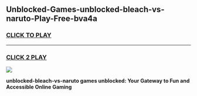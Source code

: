 
## Unblocked-Games-unblocked-bleach-vs-naruto-Play-Free-bva4a
<h3>
<a href="https://premium76.site?title=unblocked-bleach-vs-naruto&ref=19M">CLICK TO PLAY</a></h3>
<hr>

<h3>
<a href="https://premium76.site?title=unblocked-bleach-vs-naruto&ref=19M">CLICK 2 PLAY</a>
  
</h3>

<a href="https://premium76.site?title=unblocked-bleach-vs-naruto&ref=19M"><img src="https://clearcache.store/games.png"></a>


**unblocked-bleach-vs-naruto games unblocked: Your Gateway to Fun and Accessible Online Gaming**
